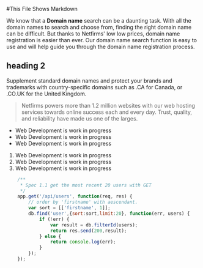 #This File Shows Markdown

We know that a **Domain name** search can be a daunting task. With all the domain names to search and choose from, finding the right domain name can be difficult. But thanks to Netfirms' low low prices, domain name registration is easier than ever. Our domain name search function is easy to use and will help guide you through the domain name registration process.

## heading 2
Supplement standard domain names and protect your brands and trademarks with country-specific domains such as .CA for Canada, or .CO.UK for the United Kingdom.

>Netfirms powers more than 1.2 million websites with our web hosting services towards online success each and every day. Trust, quality, and reliability have made us one of the larges.

* Web Development is work in progress
* Web Development is work in progress
* Web Development is work in progress

1. Web Development is work in progress
2. Web Development is work in progress
3. Web Development is work in progress

``` javascript
	/**
	 * Spec 1.1 get the most recent 20 users with GET
	 */
	app.get('/api/users', function(req, res) {
		// order by 'firstname' with aescendant. 
		var sort = [['firstname', 1]];
		db.find('user',{sort:sort,limit:20}, function(err, users) {
			if (!err) {
				var result = db.filterId(users);
				return res.send(200,result);
			} else {
				return console.log(err);
			}
		});
	});
```
